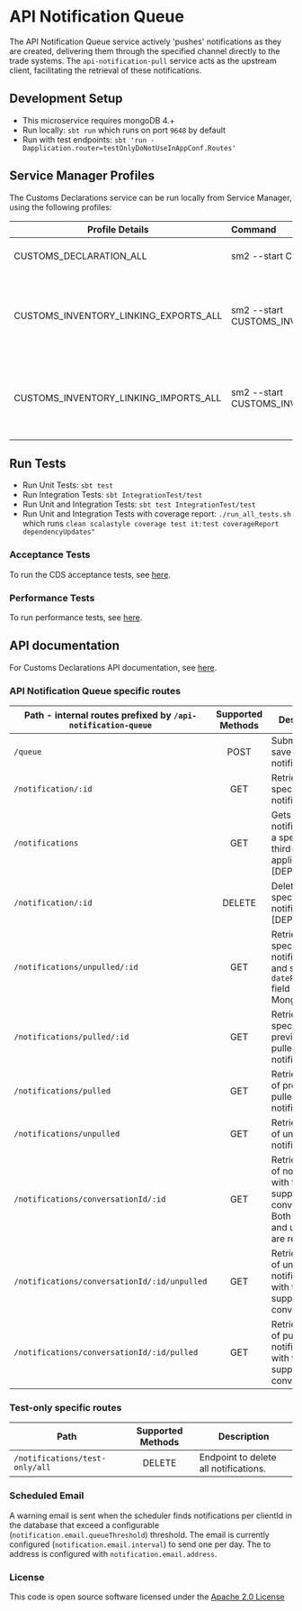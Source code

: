 # API Notification Queue

The API Notification Queue service actively 'pushes' notifications as they are created, delivering them through the specified channel directly to the trade systems. The `api-notification-pull` service acts as the upstream client, facilitating the retrieval of these notifications.


## Development Setup
- This microservice requires mongoDB 4.+
- Run locally: `sbt run` which runs on port `9648` by default
- Run with test endpoints: `sbt 'run -Dapplication.router=testOnlyDoNotUseInAppConf.Routes'`

##  Service Manager Profiles
The Customs Declarations service can be run locally from Service Manager, using the following profiles:

| Profile Details                       | Command                                                           | Description                                                    |
|---------------------------------------|:------------------------------------------------------------------|----------------------------------------------------------------|
| CUSTOMS_DECLARATION_ALL               | sm2 --start CUSTOMS_DECLARATION_ALL                               | To run all CDS applications.                                   |
| CUSTOMS_INVENTORY_LINKING_EXPORTS_ALL | sm2 --start CUSTOMS_INVENTORY_LINKING_EXPORTS_ALL                 | To run all CDS Inventory Linking Exports related applications. |
| CUSTOMS_INVENTORY_LINKING_IMPORTS_ALL | sm2 --start CUSTOMS_INVENTORY_LINKING_IMPORTS_ALL                 | To run all CDS Inventory Linking Imports related applications. |

## Run Tests
- Run Unit Tests: `sbt test`
- Run Integration Tests: `sbt IntegrationTest/test`
- Run Unit and Integration Tests: `sbt test IntegrationTest/test`
- Run Unit and Integration Tests with coverage report: `./run_all_tests.sh`<br/> which runs `clean scalastyle coverage test it:test coverageReport dependencyUpdates"`

### Acceptance Tests
To run the CDS acceptance tests, see [here](https://github.com/hmrc/customs-automation-test).

### Performance Tests
To run performance tests, see [here](https://github.com/HMRC/api-notification-pull-performance-test).


## API documentation
For Customs Declarations API documentation, see [here](https://developer.service.hmrc.gov.uk/api-documentation/docs/api/service/customs-declarations).

### API Notification Queue specific routes
| Path - internal routes prefixed by `/api-notification-queue` | Supported Methods | Description                                                                                                |
|--------------------------------------------------------------|:-----------------:|------------------------------------------------------------------------------------------------------------|
| `/queue`                                                     |       POST        | Submit and save a notification.                                                                            |
| `/notification/:id`                                          |        GET        | Retrieves a specific notification.                                                                         |
| `/notifications`                                             |        GET        | Gets all notifications of a specific third-party application. [DEPRECATED]                                 |
| `/notification/:id`                                          |      DELETE       | Deletes a specific notification. [DEPRECATED]                                                              |
| `/notifications/unpulled/:id`                                |        GET        | Retrieves a specific notification and sets `datePulled` field in MongoDB..                                 |
| `/notifications/pulled/:id`                                  |        GET        | Retrieves a specific, previously pulled notification.                                                      |
| `/notifications/pulled`                                      |        GET        | Retrieves a list of previously pulled notifications.                                                       |
| `/notifications/unpulled`                                    |        GET        | Retrieves a list of unpulled notifications.                                                                |
| `/notifications/conversationId/:id`                          |        GET        | Retrieves a list of notifications with the supplied conversationId. Both pulled and unpulled are returned. |
| `/notifications/conversationId/:id/unpulled`                 |        GET        | Retrieves a list of unpulled notifications with the supplied conversationId.                               |
| `/notifications/conversationId/:id/pulled`                   |        GET        | Retrieves a list of pulled notifications with the supplied conversationId.                                 |


### Test-only specific routes
| Path                           | Supported Methods | Description                           |
|--------------------------------|:-----------------:|---------------------------------------|
| `/notifications/test-only/all` |      DELETE       | Endpoint to delete all notifications. |


### Scheduled Email
A warning email is sent when the scheduler finds notifications per clientId in the database that exceed a configurable (`notification.email.queueThreshold`) threshold.
The email is currently configured (`notification.email.interval`) to send one per day. The to address is configured with `notification.email.address`.


### License

This code is open source software licensed under the [Apache 2.0 License]("http://www.apache.org/licenses/LICENSE-2.0.html")
